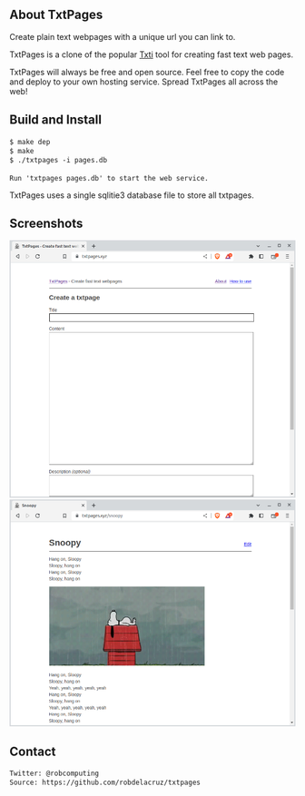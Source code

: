## About TxtPages

Create plain text webpages with a unique url you can link to.

TxtPages is a clone of the popular [Txti](https://txti.es/) tool for creating fast text web pages.

TxtPages will always be free and open source. Feel free to copy the code and deploy to your own hosting service. Spread TxtPages all across the web!

## Build and Install

```
$ make dep
$ make
$ ./txtpages -i pages.db

Run 'txtpages pages.db' to start the web service.
```

TxtPages uses a single sqlitie3 database file to store all txtpages.

## Screenshots

![create txtpage](screenshots/create_txtpage.png)
![view_txtpage](screenshots/view_txtpage.png)

## Contact

```
Twitter: @robcomputing
Source: https://github.com/robdelacruz/txtpages
```

